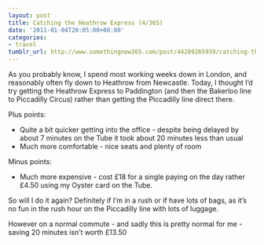 ```yaml
---
layout: post
title: Catching the Heathrow Express (4/365)
date: '2011-01-04T20:05:00+00:00'
categories:
- travel
tumblr_url: http://www.somethingnew365.com/post/44289265939/catching-the-heathrow-express-4365
---
```

As you probably know, I spend most working weeks down in London, and reasonably often fly down to Heathrow from Newcastle.
Today, I thought I’d try getting the Heathrow Express to Paddington (and then the Bakerloo line to Piccadilly Circus) rather than getting the Piccadilly line direct there.

Plus points:

* Quite a bit quicker getting into the office - despite being delayed by about 7 minutes on the Tube it took about 20 minutes less than usual
* Much more comfortable - nice seats and plenty of room

Minus points:

* Much more expensive - cost £18 for a single paying on the day rather £4.50 using my Oyster card on the Tube.

So will I do it again? Definitely if I’m in a rush or if have lots of bags, as it’s no fun in the rush hour on the Piccadilly line with lots of luggage. 

However on a normal commute - and sadly this is pretty normal for me - saving 20 minutes isn’t worth £13.50
